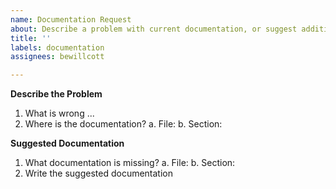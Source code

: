 ```yaml
---
name: Documentation Request
about: Describe a problem with current documentation, or suggest additional documentation.
title: ''
labels: documentation
assignees: bewillcott

---
```


**Describe the Problem**

  1. What is wrong ...
  2. Where is the documentation?
    a. File:
    b. Section:

**Suggested Documentation**

  1. What documentation is missing?
    a. File:
    b. Section:
  2. Write the suggested documentation

